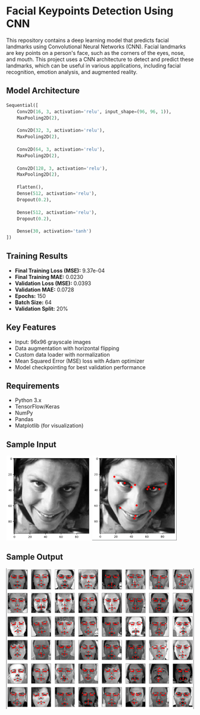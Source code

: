 # Facial Keypoints Detection Using CNN
This repository contains a deep learning model that predicts facial landmarks using Convolutional Neural Networks (CNN). Facial landmarks are key points on a person's face, such as the corners of the eyes, nose, and mouth. This project uses a CNN architecture to detect and predict these landmarks, which can be useful in various applications, including facial recognition, emotion analysis, and augmented reality.

## Model Architecture
```python
Sequential([
    Conv2D(16, 3, activation='relu', input_shape=(96, 96, 1)),
    MaxPooling2D(2),
    
    Conv2D(32, 3, activation='relu'),
    MaxPooling2D(2),
    
    Conv2D(64, 3, activation='relu'),
    MaxPooling2D(2),
    
    Conv2D(128, 3, activation='relu'),
    MaxPooling2D(2),
    
    Flatten(),
    Dense(512, activation='relu'),
    Dropout(0.2),
    
    Dense(512, activation='relu'),
    Dropout(0.2),
    
    Dense(30, activation='tanh')
])
```
## Training Results
- **Final Training Loss (MSE):** 9.37e-04  
- **Final Training MAE:** 0.0230  
- **Validation Loss (MSE):** 0.0393  
- **Validation MAE:** 0.0728  
- **Epochs:** 150  
- **Batch Size:** 64  
- **Validation Split:** 20%  

## Key Features
- Input: 96x96 grayscale images  
- Data augmentation with horizontal flipping  
- Custom data loader with normalization  
- Mean Squared Error (MSE) loss with Adam optimizer  
- Model checkpointing for best validation performance  

## Requirements
- Python 3.x  
- TensorFlow/Keras  
- NumPy  
- Pandas  
- Matplotlib (for visualization)

## Sample Input 
<p float="left">
  <img src="sample_input.png" width="45%">
  <img src="sample_keypoints.png" width="45%">
</p>

## Sample Output
![Sample Prediction](sample_output.png)
